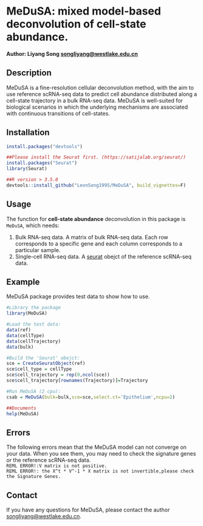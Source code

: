 # MeDuSA: mixed model-based deconvolution of cell-state abundance.

**Author: Liyang Song <songliyang@westlake.edu.cn>**    


## Description
MeDuSA is a fine-resolution cellular deconvolution method, with the aim to use reference scRNA-seq data to predict cell abundance distributed along a cell-state trajectory in a bulk RNA-seq data. MeDuSA is well-suited for biological scenarios in which the underlying mechanisms are associated with continuous transitions of cell-states.


## Installation
```R
install.packages("devtools")

##Please install the Seurat first. (https://satijalab.org/seurat/)
install.packages("Seurat")
library(Seurat)

##R version > 3.5.0
devtools::install_github("LeonSong1995/MeDuSA", build_vignettes=F)
```


## Usage
The function for **cell-state abundance** deconvolution in this package is `MeDuSA`, which needs:  
1. Bulk RNA-seq data.  A matrix of bulk RNA-seq data. Each row corresponds to a specific gene and each column corresponds to a particular sample.
2. Single-cell RNA-seq data. A [seurat](https://satijalab.org/seurat/) obejct of the reference scRNA-seq data. 

## Example
MeDuSA package provides test data to show how to use.
```R
#Library the package
library(MeDuSA)

#Load the test data:
data(ref)
data(cellType)
data(cellTrajectory)
data(bulk)

#Build the 'Seurat' obejct:
sce = CreateSeuratObject(ref)
sce$cell_type = cellType
sce$cell_trajectory = rep(0,ncol(sce))
sce$cell_trajectory[rownames(Trajectory)]=Trajectory

#Run MeDuSA (2 cpu):
csab = MeDuSA(bulk=bulk,sce=sce,select.ct='Epithelium',ncpu=2)

##Documents
help(MeDuSA)
```

## Errors
The following errors mean that the MeDuSA model can not converge on your data. When you see them, you may need to check the signature genes or the reference scRNA-seq data.  
`REML ERROR!:V matrix is not positive.`  
`REML ERROR!: the X^t * V^-1 * X matrix is not invertible,please check the Signature Genes.`


## Contact
If you have any questions for MeDuSA, please contact the author <songliyang@westlake.edu.cn>.   
